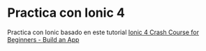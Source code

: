 # Practica con Ionic 4

Practica con Ionic basado en este tutorial
[Ionic 4 Crash Course for Beginners - Build an App](https://youtu.be/qTdwUpQRptc)
